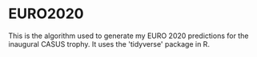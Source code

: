 # EURO2020

This is the algorithm used to generate my EURO 2020 predictions for the inaugural CASUS trophy. It uses the 'tidyverse' package in R.
